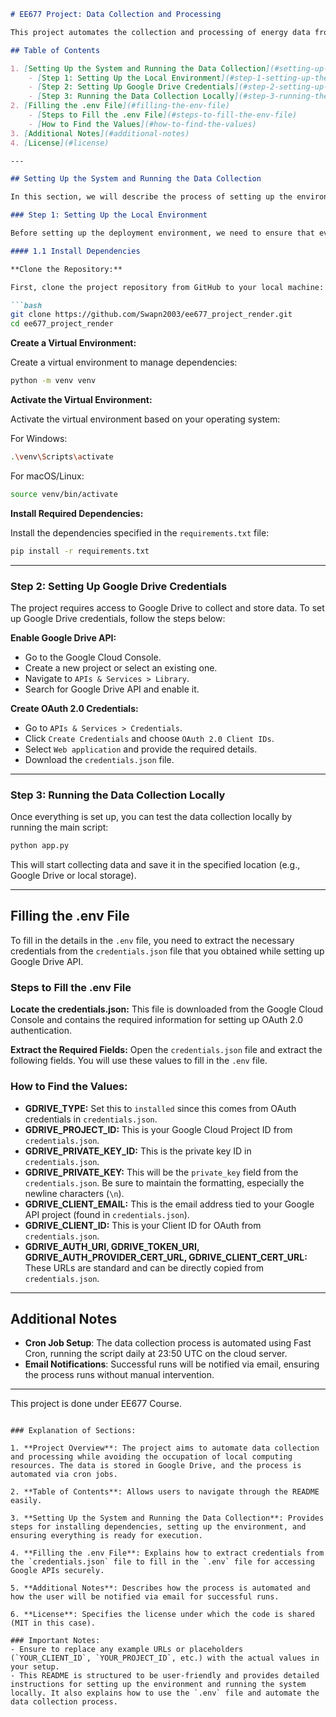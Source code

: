 ```markdown
# EE677 Project: Data Collection and Processing

This project automates the collection and processing of energy data from a specified source, storing it securely on Google Drive. It is designed to run on a cloud platform (Render) to ensure that local computers are not occupied. The data collection process is automated using a scheduled cron job.

## Table of Contents

1. [Setting Up the System and Running the Data Collection](#setting-up-the-system-and-running-the-data-collection)
    - [Step 1: Setting Up the Local Environment](#step-1-setting-up-the-local-environment)
    - [Step 2: Setting Up Google Drive Credentials](#step-2-setting-up-google-drive-credentials)
    - [Step 3: Running the Data Collection Locally](#step-3-running-the-data-collection-locally)
2. [Filling the .env File](#filling-the-env-file)
    - [Steps to Fill the .env File](#steps-to-fill-the-env-file)
    - [How to Find the Values](#how-to-find-the-values)
3. [Additional Notes](#additional-notes)
4. [License](#license)

---

## Setting Up the System and Running the Data Collection

In this section, we will describe the process of setting up the environment for running the project locally. This process includes setting up Google Drive credentials, preparing the project repository, and ensuring that the system is automated for seamless execution.

### Step 1: Setting Up the Local Environment

Before setting up the deployment environment, we need to ensure that everything works correctly on the local system. This is an important first step to ensure that all dependencies and configurations are properly installed.

#### 1.1 Install Dependencies

**Clone the Repository:**

First, clone the project repository from GitHub to your local machine:

```bash
git clone https://github.com/Swapn2003/ee677_project_render.git
cd ee677_project_render
```

**Create a Virtual Environment:**

Create a virtual environment to manage dependencies:

```bash
python -m venv venv
```

**Activate the Virtual Environment:**

Activate the virtual environment based on your operating system:

For Windows:

```bash
.\venv\Scripts\activate
```

For macOS/Linux:

```bash
source venv/bin/activate
```

**Install Required Dependencies:**

Install the dependencies specified in the `requirements.txt` file:

```bash
pip install -r requirements.txt
```

---

### Step 2: Setting Up Google Drive Credentials

The project requires access to Google Drive to collect and store data. To set up Google Drive credentials, follow the steps below:

**Enable Google Drive API:**

- Go to the Google Cloud Console.
- Create a new project or select an existing one.
- Navigate to `APIs & Services > Library`.
- Search for Google Drive API and enable it.

**Create OAuth 2.0 Credentials:**

- Go to `APIs & Services > Credentials`.
- Click `Create Credentials` and choose `OAuth 2.0 Client IDs`.
- Select `Web application` and provide the required details.
- Download the `credentials.json` file.

---

### Step 3: Running the Data Collection Locally

Once everything is set up, you can test the data collection locally by running the main script:

```bash
python app.py
```

This will start collecting data and save it in the specified location (e.g., Google Drive or local storage).

---

## Filling the .env File

To fill in the details in the `.env` file, you need to extract the necessary credentials from the `credentials.json` file that you obtained while setting up Google Drive API.

### Steps to Fill the .env File

**Locate the credentials.json:** This file is downloaded from the Google Cloud Console and contains the required information for setting up OAuth 2.0 authentication.

**Extract the Required Fields:** Open the `credentials.json` file and extract the following fields. You will use these values to fill in the `.env` file.

### How to Find the Values:

- **GDRIVE_TYPE:** Set this to `installed` since this comes from OAuth credentials in `credentials.json`.
- **GDRIVE_PROJECT_ID:** This is your Google Cloud Project ID from `credentials.json`.
- **GDRIVE_PRIVATE_KEY_ID:** This is the private key ID in `credentials.json`.
- **GDRIVE_PRIVATE_KEY:** This will be the `private_key` field from the `credentials.json`. Be sure to maintain the formatting, especially the newline characters (`\n`).
- **GDRIVE_CLIENT_EMAIL:** This is the email address tied to your Google API project (found in `credentials.json`).
- **GDRIVE_CLIENT_ID:** This is your Client ID for OAuth from `credentials.json`.
- **GDRIVE_AUTH_URI, GDRIVE_TOKEN_URI, GDRIVE_AUTH_PROVIDER_CERT_URL, GDRIVE_CLIENT_CERT_URL:** These URLs are standard and can be directly copied from `credentials.json`.

---

## Additional Notes

- **Cron Job Setup**: The data collection process is automated using Fast Cron, running the script daily at 23:50 UTC on the cloud server.
- **Email Notifications**: Successful runs will be notified via email, ensuring the process runs without manual intervention.

---

This project is done under EE677 Course.

```

### Explanation of Sections:

1. **Project Overview**: The project aims to automate data collection and processing while avoiding the occupation of local computing resources. The data is stored in Google Drive, and the process is automated via cron jobs.

2. **Table of Contents**: Allows users to navigate through the README easily.

3. **Setting Up the System and Running the Data Collection**: Provides steps for installing dependencies, setting up the environment, and ensuring everything is ready for execution.

4. **Filling the .env File**: Explains how to extract credentials from the `credentials.json` file to fill in the `.env` file for accessing Google APIs securely.

5. **Additional Notes**: Describes how the process is automated and how the user will be notified via email for successful runs.

6. **License**: Specifies the license under which the code is shared (MIT in this case).

### Important Notes:
- Ensure to replace any example URLs or placeholders (`YOUR_CLIENT_ID`, `YOUR_PROJECT_ID`, etc.) with the actual values in your setup.
- This README is structured to be user-friendly and provides detailed instructions for setting up the environment and running the system locally. It also explains how to use the `.env` file and automate the data collection process.